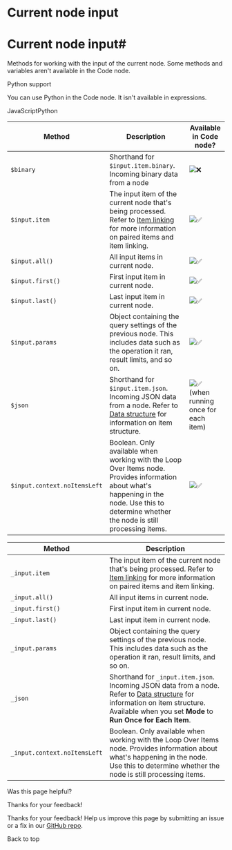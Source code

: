 # Current node input

[ ](https://github.com/n8n-io/n8n-docs/edit/main/docs/code/builtin/current-node-input.md "Edit this page")

# Current node input#

Methods for working with the input of the current node. Some methods and variables aren't available in the Code node.

Python support

You can use Python in the Code node. It isn't available in expressions.

JavaScriptPython

Method | Description | Available in Code node?  
---|---|---  
`$binary` | Shorthand for `$input.item.binary`. Incoming binary data from a node | ![❌](https://cdn.jsdelivr.net/gh/jdecked/twemoji@15.1.0/assets/svg/274c.svg)  
`$input.item` | The input item of the current node that's being processed. Refer to [Item linking](../../../data/data-mapping/data-item-linking/) for more information on paired items and item linking. | ![✅](https://cdn.jsdelivr.net/gh/jdecked/twemoji@15.1.0/assets/svg/2705.svg)  
`$input.all()` | All input items in current node. | ![✅](https://cdn.jsdelivr.net/gh/jdecked/twemoji@15.1.0/assets/svg/2705.svg)  
`$input.first()` | First input item in current node. | ![✅](https://cdn.jsdelivr.net/gh/jdecked/twemoji@15.1.0/assets/svg/2705.svg)  
`$input.last()` | Last input item in current node. | ![✅](https://cdn.jsdelivr.net/gh/jdecked/twemoji@15.1.0/assets/svg/2705.svg)  
`$input.params` | Object containing the query settings of the previous node. This includes data such as the operation it ran, result limits, and so on. | ![✅](https://cdn.jsdelivr.net/gh/jdecked/twemoji@15.1.0/assets/svg/2705.svg)  
`$json` | Shorthand for `$input.item.json`. Incoming JSON data from a node. Refer to [Data structure](../../../data/data-structure/) for information on item structure. | ![✅](https://cdn.jsdelivr.net/gh/jdecked/twemoji@15.1.0/assets/svg/2705.svg) (when running once for each item)  
`$input.context.noItemsLeft` | Boolean. Only available when working with the Loop Over Items node. Provides information about what's happening in the node. Use this to determine whether the node is still processing items. | ![✅](https://cdn.jsdelivr.net/gh/jdecked/twemoji@15.1.0/assets/svg/2705.svg)  
  
Method | Description  
---|---  
`_input.item` | The input item of the current node that's being processed. Refer to [Item linking](../../../data/data-mapping/data-item-linking/) for more information on paired items and item linking.  
`_input.all()` | All input items in current node.  
`_input.first()` | First input item in current node.  
`_input.last()` | Last input item in current node.  
`_input.params` | Object containing the query settings of the previous node. This includes data such as the operation it ran, result limits, and so on.  
`_json` | Shorthand for `_input.item.json`. Incoming JSON data from a node. Refer to [Data structure](../../../data/data-structure/) for information on item structure. Available when you set **Mode** to **Run Once for Each Item**.  
`_input.context.noItemsLeft` | Boolean. Only available when working with the Loop Over Items node. Provides information about what's happening in the node. Use this to determine whether the node is still processing items.  
  
Was this page helpful? 

Thanks for your feedback! 

Thanks for your feedback! Help us improve this page by submitting an issue or a fix in our [GitHub repo](https://github.com/n8n-io/n8n-docs). 

Back to top 
